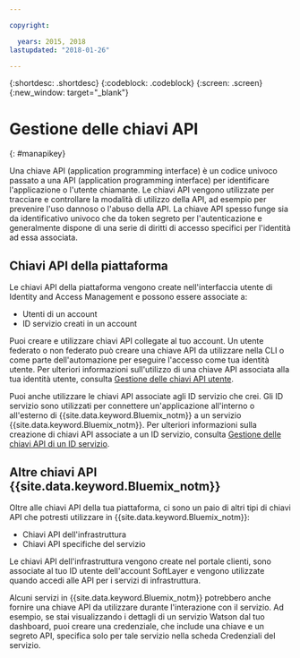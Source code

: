 ```yaml
---

copyright:

  years: 2015, 2018
lastupdated: "2018-01-26"

---
```


{:shortdesc: .shortdesc}
{:codeblock: .codeblock}
{:screen: .screen}
{:new_window: target="_blank"}

# Gestione delle chiavi API
{: #manapikey}

Una chiave API (application programming interface) è un codice univoco passato a una API (application programming interface) per identificare l'applicazione o l'utente chiamante.  Le chiavi API vengono utilizzate per tracciare e controllare la modalità di utilizzo della API, ad esempio per prevenire l'uso dannoso o l'abuso della API. La chiave API spesso funge sia da identificativo univoco che da token segreto per l'autenticazione e generalmente dispone di una serie di diritti di accesso specifici per l'identità ad essa associata.

## Chiavi API della piattaforma

Le chiavi API della piattaforma vengono create nell'interfaccia utente di Identity and Access Management e possono essere associate a:

* Utenti di un account
* ID servizio creati in un account

Puoi creare e utilizzare chiavi API collegate al tuo account. Un utente federato o non federato può creare una chiave API da utilizzare nella CLI o come parte dell'automazione per eseguire l'accesso come tua identità utente. Per ulteriori informazioni sull'utilizzo di una chiave API associata alla tua identità utente, consulta [Gestione delle chiavi API utente](userid_keys.html).

Puoi anche utilizzare le chiavi API associate agli ID servizio che crei. Gli ID servizio sono utilizzati per connettere un'applicazione all'interno o all'esterno di {{site.data.keyword.Bluemix_notm}} a un servizio {{site.data.keyword.Bluemix_notm}}. Per ulteriori informazioni sulla creazione di chiavi API associate a un ID servizio, consulta [Gestione delle chiavi API di un ID servizio](serviceid_keys.html).

## Altre chiavi API {{site.data.keyword.Bluemix_notm}}

Oltre alle chiavi API della tua piattaforma, ci sono un paio di altri tipi di chiavi API che potresti utilizzare in {{site.data.keyword.Bluemix_notm}}:

* Chiavi API dell'infrastruttura
* Chiavi API specifiche del servizio

Le chiavi API dell'infrastruttura vengono create nel portale clienti, sono associate al tuo ID utente dell'account SoftLayer e vengono utilizzate quando accedi alle API per i servizi di infrastruttura.

Alcuni servizi in {{site.data.keyword.Bluemix_notm}} potrebbero anche fornire una chiave API da utilizzare durante l'interazione con il servizio. Ad esempio, se stai visualizzando i dettagli di un servizio Watson dal tuo dashboard, puoi creare una credenziale, che include una chiave e un segreto API, specifica solo per tale servizio nella scheda Credenziali del servizio.

